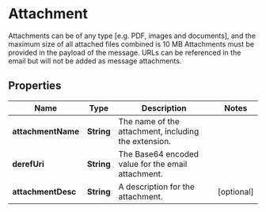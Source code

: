 

# Attachment

Attachments can be of any type [e.g. PDF, images and documents], and the maximum size of all attached files combined is 10 MB  Attachments must be provided in the payload of the message. URLs can be referenced in the email but will not be added as message attachments.

## Properties

| Name | Type | Description | Notes |
|------------ | ------------- | ------------- | -------------|
|**attachmentName** | **String** | The name of the attachment, including the extension. |  |
|**derefUri** | **String** | The Base64 encoded value for the email attachment. |  |
|**attachmentDesc** | **String** | A description for the attachment. |  [optional] |



